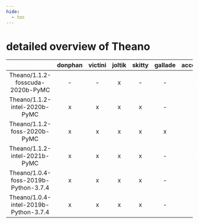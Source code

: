 ```yaml
---
hide:
  - toc
---
```


detailed overview of Theano
===========================

| |donphan|victini|joltik|skitty|gallade|accelgor|swalot|doduo|
| :---: | :---: | :---: | :---: | :---: | :---: | :---: | :---: | :---: |
|Theano/1.1.2-fosscuda-2020b-PyMC|-|-|x|-|-|x|-|-|
|Theano/1.1.2-intel-2020b-PyMC|x|x|x|x|-|-|x|-|
|Theano/1.1.2-foss-2020b-PyMC|x|x|x|x|x|-|x|x|
|Theano/1.1.2-intel-2021b-PyMC|x|x|x|x|-|x|x|x|
|Theano/1.0.4-foss-2019b-Python-3.7.4|x|x|x|x|-|-|-|x|
|Theano/1.0.4-intel-2019b-Python-3.7.4|x|x|x|x|-|-|-|-|
